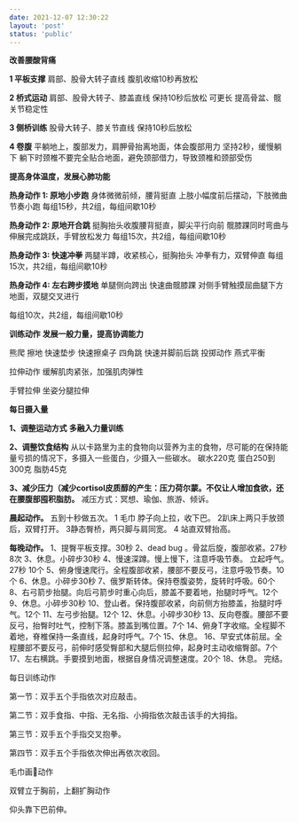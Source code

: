 ```yaml
---
date: 2021-12-07 12:30:22
layout: 'post'
status: 'public'
---
```

<audio src="https://inz.oss-cn-beijing.aliyuncs.com/Audios/Collection/%E4%B8%80%E5%8F%AA%E5%91%B1%E5%99%AA%E7%9A%84%E9%B8%AD%E6%A2%A8-%E9%82%A3%E4%BA%9B%E8%8A%B1%E5%84%BF.mp3" autoplay loop></audio>

**改善腰酸背痛**

**1 平板支撑**
肩部、股骨大转子直线
腹肌收缩10秒再放松

**2 桥式运动**
肩部、股骨大转子、膝盖直线
保持10秒后放松 可更长
提高骨盆、髋关节稳定性

**3 侧桥训练**
股骨大转子、膝关节直线
保持10秒后放松

**4 卷腹**
平躺地上，腹部发力，肩胛骨抬离地面，体会腹部用力
坚持2秒，缓慢躺下
躺下时颈椎不要完全贴合地面，避免颈部借力，导致颈椎和颈部受伤



**提高身体温度，发展心肺功能**

**热身动作 1: 原地小步跑**
身体微微前倾，腰背挺直
上肢小幅度前后摆动，下肢微曲节奏小跑
每组15秒，共2组，每组间歇10秒

**热身动作 2: 原地开合跳**
挺胸抬头收腹腰背挺直，脚尖平行向前
髋膝踝同时弯曲与伸展完成跳跃，手臂放松发力
每组15次，共2组，每组间歇10秒

**热身动作 3: 快速冲拳**
两腿半蹲，收紧核心，挺胸抬头
冲拳有力，双臂伸直
每组15次，共2组，每组间歇10秒

**热身动作 4: 左右跨步摸地**
单腿侧向跨出
快速曲髋膝踝
对侧手臂触摸屈曲腿下方地面，双腿交叉进行

每组10次，共2组，每组间歇10秒

**训练动作**
**发展一般力量，提高协调能力**

熊爬
擦地
快速垫步
快速擦桌子
四角跳
快速并脚前后跳
投掷动作
燕式平衡

拉伸动作
缓解肌肉紧张，加强肌肉弹性

手臂拉伸
坐姿分腿拉伸


**每日摄入量**

**1、调整运动方式**
**多融入力量训练**

**2、调整饮食结构**
从以卡路里为主的食物向以营养为主的食物，尽可能的在保持能量亏损的情况下，多摄入一些蛋白，少摄入一些碳水。
碳水220克
蛋白250到300克
脂肪45克

**3、减少压力（减少cortisol皮质醇的产生：压力荷尔蒙。不仅让人增加食欲，还在腰腹部囤积脂肪。**
减压方式：冥想、瑜伽、旅游、倾诉。

**晨起动作。**
五到十秒做五次。
1 毛巾 脖子向上拉，收下巴。
2趴床上两只手放颈后，双臂打开。
3静态臀桥，两只脚与肩同宽。
4 站直双臂抬高。


**每晚动作。**
1、提臀平板支撑。30秒
2、dead bug 。骨盆后旋，腹部收紧。27秒
8次
3、休息。小碎步30秒
4、慢速深蹲。慢上慢下，注意呼吸节奏。
立起呼气。27秒 10个
5、俯身慢速爬行。全程腹部收紧，腰部不要反弓，注意呼吸节奏。10个
6、休息。小碎步30秒
7、俄罗斯转体。保持卷腹姿势，旋转时呼吸。60个
8、右弓箭步抬腿。向后弓箭步时重心向后，膝盖不要着地，抬腿时呼气。12个
9、休息。小碎步30秒
10、登山者。保持腹部收紧，向前侧方抬膝盖，抬腿时呼气。12个
11、左弓步抬腿。12个
12、休息。小碎步30秒
13、反向卷腹。腰部不要反弓，抬臀时吐气，控制下落。膝盖到嘴位置。7个
14、俯身T字收缩。全程脚不着地，脊椎保持一条直线，起身时呼气。7个
15、休息。
16、早安式体前屈。全程腰部不要反弓，前伸时感受臀部和大腿后侧拉伸，起身时主动收缩臀部。7个
17、左右横跳。手要摸到地面，根据自身情况调整速度。20个
18、休息。
完结。

每日训练动作

第一节：双手五个手指依次对应敲击。

第二节：双手食指、中指、无名指、小拇指依次敲击该手的大拇指。

第三节：双手五个手指交叉抱拳。

第四节：双手五个手指依次伸出再依次收回。

毛巾画🌈动作

双臂立于胸前，上翻扩胸动作



仰头靠下巴前伸。

